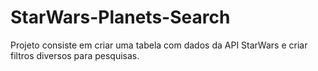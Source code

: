 # StarWars-Planets-Search
Projeto consiste em criar uma tabela com dados da API StarWars e criar filtros diversos para pesquisas.
